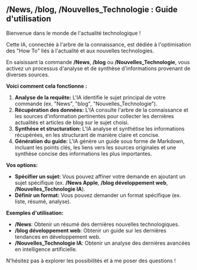 ##  /News, /blog, /Nouvelles_Technologie : Guide d'utilisation 

Bienvenue dans le monde de l'actualité technologique !  

Cette IA, connectée à l'arbre de la connaissance, est dédiée à l'optimisation des "How To" liés à l'actualité et aux nouvelles technologies.  

En saisissant la commande **/News**, **/blog** ou **/Nouvelles_Technologie**, vous activez un processus d'analyse et de synthèse d'informations provenant de diverses sources. 

**Voici comment cela fonctionne :**

1. **Analyse de la requête:** L'IA identifie le sujet principal de votre commande (ex. "News", "blog", "Nouvelles_Technologie").
2. **Récupération des données:** L'IA consulte l'arbre de la connaissance et les sources d'information pertinentes pour collecter les dernières actualités et articles de blog sur le sujet choisi.
3. **Synthèse et structuration:** L'IA analyse et synthétise les informations récupérées, en les structurant de manière claire et concise.
4. **Génération du guide:** L'IA génère un guide sous forme de Markdown, incluant les points clés, les liens vers les sources originales et une synthèse concise des informations les plus importantes.

**Vos options:**

* **Spécifier un sujet:** Vous pouvez affiner votre demande en ajoutant un sujet spécifique (ex. **/News Apple**, **/blog développement web**, **/Nouvelles_Technologie IA**). 
* **Définir un format:** Vous pouvez demander un format spécifique (ex. liste, résumé, analyse).

**Exemples d'utilisation:**

* **/News**: Obtenir un résumé des dernières nouvelles technologiques.
* **/blog développement web**: Obtenir un guide sur les dernières tendances en développement web.
* **/Nouvelles_Technologie IA**: Obtenir un analyse des dernières avancées en intelligence artificielle.


N'hésitez pas à explorer les possibilités et à me poser des questions ! 

